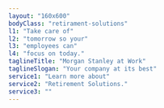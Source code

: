 ```yaml
---
layout: "160x600"
bodyClass: "retirament-solutions"
l1: "Take care of"
l2: "tomorrow so your"
l3: "employees can"
l4: "focus on today."
taglineTitle: "Morgan Stanley at Work"
taglineSlogan: "Your company at its best"
service1: "Learn more about"
service2: "Retirement Solutions."
service3: ""
---
```

